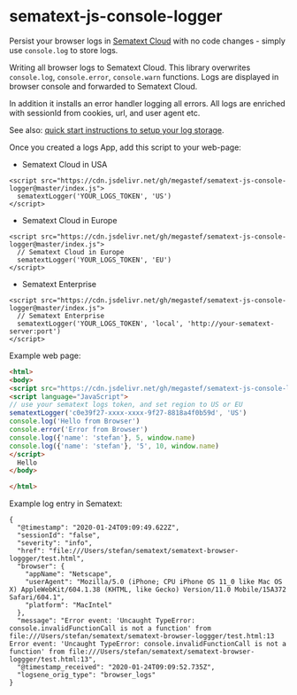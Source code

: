 # sematext-js-console-logger

Persist your browser logs in [Sematext Cloud](https://sematext.com/cloud) with no code changes -  simply use `console.log` to store logs. 

Writing all browser logs to Sematext Cloud. This library overwrites `console.log`, `console.error`, `console.warn` functions.
Logs are displayed in browser console and forwarded to Sematext Cloud. 

In addition it installs an error handler logging all errors. 
All logs are enriched with sessionId from cookies, url, and user agent etc. 

See also: [quick start instructions to setup your log storage](https://sematext.com/docs/logs/quick-start/). 

Once you created a logs App, add this script to your web-page: 

- Sematext Cloud in USA
```
<script src="https://cdn.jsdelivr.net/gh/megastef/sematext-js-console-logger@master/index.js">
  sematextLogger('YOUR_LOGS_TOKEN', 'US')
</script>
```
- Sematext Cloud in Europe
```
<script src="https://cdn.jsdelivr.net/gh/megastef/sematext-js-console-logger@master/index.js">
  // Sematext Cloud in Europe
  sematextLogger('YOUR_LOGS_TOKEN', 'EU')
</script>
```

- Sematext Enterprise
```
<script src="https://cdn.jsdelivr.net/gh/megastef/sematext-js-console-logger@master/index.js">
  // Sematext Enterprise 
  sematextLogger('YOUR_LOGS_TOKEN', 'local', 'http://your-sematext-server:port')
</script>
```

Example web page: 

```html
<html>
<body>
<script src="https://cdn.jsdelivr.net/gh/megastef/sematext-js-console-logger/index.min.js"></script>
<script language="JavaScript">
// use your sematext logs token, and set region to US or EU
sematextLogger('c0e39f27-xxxx-xxxx-9f27-8818a4f0b59d', 'US')
console.log('Hello from Browser')
console.error('Error from Browser')
console.log({'name': 'stefan'}, 5, window.name)
console.log({'name': 'stefan'}, '5', 10, window.name)
</script>
  Hello
</body>

</html>
```


Example log entry in Sematext: 

```
{
  "@timestamp": "2020-01-24T09:09:49.622Z",
  "sessionId": "false",
  "severity": "info",
  "href": "file:///Users/stefan/sematext/sematext-browser-loggger/test.html",
  "browser": {
    "appName": "Netscape",
    "userAgent": "Mozilla/5.0 (iPhone; CPU iPhone OS 11_0 like Mac OS X) AppleWebKit/604.1.38 (KHTML, like Gecko) Version/11.0 Mobile/15A372 Safari/604.1",
    "platform": "MacIntel"
  },
  "message": "Error event: 'Uncaught TypeError: console.invalidFunctionCall is not a function' from file:///Users/stefan/sematext/sematext-browser-loggger/test.html:13 Error event: 'Uncaught TypeError: console.invalidFunctionCall is not a function' from file:///Users/stefan/sematext/sematext-browser-loggger/test.html:13",
  "@timestamp_received": "2020-01-24T09:09:52.735Z",
  "logsene_orig_type": "browser_logs"
}
```
